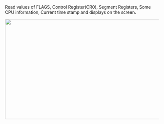 Read values of FLAGS, Control Register(CR0), Segment Registers, Some CPU information, Current time stamp and displays on the screen.


<img src="https://github.com/pritamzope/OS/blob/master/CPUInfo/cpuinfo.png" width="623" height="328"/>


